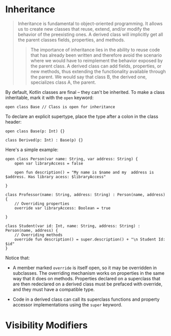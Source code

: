 
# Inheritance

> Inheritance is fundamental to object-oriented programming. It allows us to create new classes that
reuse, extend, and/or modify the behavior of the preexisting ones. A derived class will implicitly get all the parent classes fields, properties, and methods.
>>  The importance of inheritance lies in the ability to reuse code that has already been written and therefore avoid the scenario where we would have to
reimplement the behavior exposed by the parent class. A derived class can add fields, properties,
or new methods, thus extending the functionality available through the parent. We would say that
class B, the derived one, specializes class A, the parent. 

By default, Kotlin classes are final – they can't be inherited. To make a class inheritable, mark it with the `open` keyword:

```
open class Base // Class is open for inheritance
```

To declare an explicit supertype, place the type after a colon in the class header:

```
open class Base(p: Int) {}

class Derived(p: Int) : Base(p) {}
```

Here's a simple example:

```
open class Person(var name: String, var address: String) {
    open var libraryAccess = false

    open fun description() = "My name is $name and my  address is $address. Has library acess: $libraryAccess"

}

class Professor(name: String, address: String) : Person(name, address) {
    // Overriding properties
    override var libraryAccess: Boolean = true

}

class Student(var id: Int, name: String, address: String) : Person(name, address) {
    // Overriding methods
    override fun description() = super.description() + "\n Student Id: $id"
}
```

Notice that:
* A member marked `override` is itself open, so it may be overridden in subclasses. The overriding mechanism works on properties in the same way that it does on methods. Properties declared on a superclass that are then redeclared on a derived
class must be prefaced with override, and they must have a compatible type.

* Code in a derived class can call its superclass functions and property accessor implementations using the `super` keyword.

# Visibility Modifiers